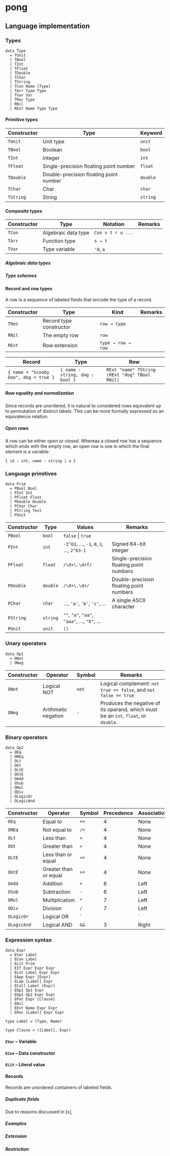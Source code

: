 # pong

## Language implementation

### Types

```
data Type
  = TUnit                          
  | TBool                          
  | TInt                           
  | TFloat                         
  | TDouble                        
  | TChar                          
  | TString                        
  | TCon Name [Type]                  
  | TArr Type Type
  | TVar Var                         
  | TRec Type
  | RNil
  | RExt Name Type Type
```

#### Primitive types

| Constructor   | Type                                    | Keyword  |
| ------------- | --------------------------------------- | -------- |
| `TUnit`       | Unit type                               | `unit`   |
| `TBool`       | Boolean                                 | `bool`   |
| `TInt`        | Integer                                 | `int`    |
| `TFloat`      | Single-precision floating point number  | `float`  |
| `TDouble`     | Double-precision floating point number  | `double` |
| `TChar`       | Char                                    | `char`   |
| `TString`     | String                                  | `string` |

#### Composite types

| Constructor   | Type                                    | Notation                | Remarks             |
| ------------- | --------------------------------------- | ----------------------- | ------------------- |
| `TCon`        | Algebraic data type                     | `Con s t r u ...`       |                     |
| `TArr`        | Function type                           | `s → t`                 |                     |
| `TVar`        | Type variable                           | `'0`, `a`               |                     |

##### Algebraic data types

##### Type schemes

#### Record and row types

A row is a sequence of labeled fields that encode the type of a record.

| Constructor   | Type                                    | Kind                 | Remarks             |
| ------------- | --------------------------------------- | -------------------- | ------------------- |
| `TRec`        | Record type constructor                 | `row → type`         |                     |
| `RNil`        | The empty row                           | `row`                |                     |
| `RExt`        | Row extension                           | `type → row → row`   |                     |

| Record                                | Type                               | Row                                           |
| ------------------------------------- | ---------------------------------- | --------------------------------------------- |
| `{ name = "Scooby Doo", dog = true }` | `{ name : string, dog : bool }`    | `RExt "name" TString (RExt "dog" TBool RNil)` |

##### Row equality and normalization

Since records are unordered, it is natural to considered rows equivalent up to permutation of distinct labels. This can be more formally expressed as an equivalence relation.

##### Open rows

A row can be either *open* or *closed*. Whereas a closed row has a sequence which ends with the empty row, an open row is one in which the final element is a variable:

```
{ id : int, name : string | a }
```

### Language primitives

```
data Prim
  = PBool Bool                   
  | PInt Int                     
  | PFloat Float                 
  | PDouble Double               
  | PChar Char                   
  | PString Text                 
  | PUnit                        
```

| Constructor   | Type     | Values                                                   | Remarks             |
| ------------- | -------- | -------------------------------------------------------- | ------------------- |
| `PBool`       | `bool`   | `false` \| `true`                                        |                     |
| `PInt`        | `int`    | `-2^63`, &hellip;, `-1`, `0`, `1`, &hellip;, `2^63-1`    | Signed 64-bit integer                   |
| `PFloat`      | `float`  | `/\d+\.\d+f/`                                            | Single-precision floating point numbers |
| `PDouble`     | `double` | `/\d+\.\d+/`                                             | Double-precision floating point numbers |
| `PChar`       | `char`   | &hellip;, `'a'`, `'b'`, `'c'`, &hellip;                  | A single ASCII character                |
| `PString`     | `string` | `""`, `"a"`, `"aa"`, `"aaa"`, &hellip;, `"b"`, &hellip;  |                     |
| `PUnit`       | `unit`   | `()`                                                     |                     |

### Unary operators

```
data Op1
  = ONot  
  | ONeg  
```

| Constructor   | Operator            | Symbol  | Remarks                                                                             |
| ------------- | ------------------- | ------- | ----------------------------------------------------------------------------------- |
| `ONot`        | Logical NOT         | `not`   | Logical complement: `not true == false`, and `not false == true`                    |
| `ONeg`        | Arithmetic negation | `-`     | Produces the negative of its operand, which must be an `int`, `float`, or `double`. |

### Binary operators

```
data Op2
  = OEq                   
  | ONEq                  
  | OLt                   
  | OGt                   
  | OLtE                  
  | OGtE                  
  | OAdd                  
  | OSub                  
  | OMul                  
  | ODiv                  
  | OLogicOr              
  | OLogicAnd             
```

| Constructor   | Operator              | Symbol  | Precedence | Associativity       | Remarks             |
| ------------- | --------------------- | ------- | ---------- | ------------------- | ------------------- |
| `OEq`         | Equal to              | `==`    | 4          | None                |                     |
| `ONEq`        | Not equal to          | `/=`    | 4          | None                |                     |
| `OLt`         | Less than             | `<`     | 4          | None                |                     |
| `OGt`         | Greater than          | `>`     | 4          | None                |                     |
| `OLtE`        | Less than or equal    | `<=`    | 4          | None                |                     |
| `OGtE`        | Greater than or equal | `>=`    | 4          | None                |                     |
| `OAdd`        | Addition              | `+`     | 6          | Left                |                     |
| `OSub`        | Subtraction           | `-`     | 6          | Left                |                     |
| `OMul`        | Multiplication        | `*`     | 7          | Left                |                     |
| `ODiv`        | Division              | `/`     | 7          | Left                |                     |
| `OLogicOr`    | Logical OR            | `||`    | 2          | Right               |                     |
| `OLogicAnd`   | Logical AND           | `&&`    | 3          | Right               |                     |

### Expression syntax

```
data Expr 
  = EVar Label                           
  | ECon Label
  | ELit Prim                                
  | EIf Expr Expr Expr
  | ELet Label Expr Expr
  | EApp Expr [Expr]                            
  | ELam [Label] Expr                      
  | ECall Label [Expr]                   
  | EOp1 Op1 Expr                          
  | EOp2 Op2 Expr Expr                        
  | EPat Expr [Clause]                      
  | ENil
  | EExt Name Expr Expr
  | ERes [Label] Expr Expr
```

```
type Label = (Type, Name)
```

```
type Clause = ([Label], Expr)
```

#### `EVar` &ndash; Variable

#### `ECon` &ndash; Data constructor

#### `ELit` &ndash; Literal value

#### Records

Records are unordered containers of labeled fields. 

##### Duplicate fields

Due to reasons discussed in [x], 

##### Examples

##### Extension

##### Restriction
